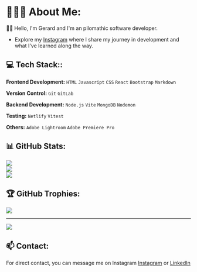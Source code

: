 # 👨🏾‍💻 About Me:
👋🏽 Hello, I'm Gerard and I'm an pilomathic software developer. 

- Explore my [Instagram](https://www.instagram.com/codeslingerg) where I share my journey in development and what I've learned along the way.

## 💻 Tech Stack::
**Frontend Development:** `HTML` `Javascript` `CSS` `React` `Bootstrap` `Markdown`
 
**Version Control:** `Git` `GitLab` 

**Backend Development:** `Node.js` `Vite` `MongoDB` `Nodemon`

**Testing:** `Netlify` `Vitest` 

**Others:** `Adobe Lightroom` `Adobe Premiere Pro` 

## 📊 GitHub Stats:
![](https://github-readme-stats.vercel.app/api?username=codexwithg&theme=city_light&hide_border=false&include_all_commits=true&count_private=true)<br/>
![](https://github-readme-streak-stats.herokuapp.com/?user=codexwithg&theme=city_light&hide_border=false)<br/>
![](https://github-readme-stats.vercel.app/api/top-langs/?username=codexwithg&theme=city_light&hide_border=false&include_all_commits=true&count_private=true&layout=compact)

## 🏆 GitHub Trophies:
![](https://github-profile-trophy.vercel.app/?username=codexwithg&theme=radical&no-frame=false&no-bg=false&margin-w=4)

---
[![](https://visitcount.itsvg.in/api?id=codexwithg&icon=0&color=0)](https://visitcount.itsvg.in)

## 📫 Contact: 

For direct contact, you can message me on Instagram [Instagram](https://www.instagram.com/codeslingerg) or [LinkedIn](https://www.linkedin.com/in/gerardjohnson1/)

<!-- Proudly created with GPRM ( https://gprm.itsvg.in ) -->
